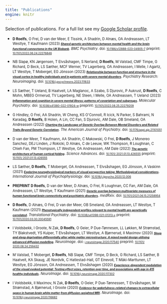 ```yaml
---
title: "Publications"
engine: knitr
---
```


<style type="text/css">
ul li:before {
  content: "";
  margin: 0;
}

ul li p {
  margin-left: 0;
}

ul li p, ul li a {
  font-size: 80%;
  line-height: 1.4;
}
</style>

Selection of publications. For a full list see my [Google Scholar profile](https://scholar.google.com/citations?user=QmVQcsAAAAAJ&hl=en).

-   **D Roelfs**, O Frei, D van der Meer, E Tissink, A Shadrin, D Alnæs, OA Andreassen, LT Westlye, T Kaufmann (2023) [***Shared genetic architecture between mental health and the brain functional connectome in the UK Biobank***](https://doi.org/10.1186/s12888-023-04905-7). *BMC Psychiatry*. doi: [10.1186/s12888-023-04905-7](https://doi.org/10.1186/s12888-023-04905-7) preprint: [10.1101/2022.06.24.22276846](https://doi.org/10.1101/2022.06.24.22276846)

-   NB Slapø, KN Jørgensen, T Elvsåshagen, S Nerland, **D Roelfs**, M Valstad, CMF Timpe, G Richard, D Beck, LS Sæther, MCF Werner, TV Lagerberg, OA Andreassen, I Melle, I Agartz, LT Westlye, T Moberget, EG Jönsson (2023) [***Relationship between function and structure in the visual cortex in healthy individuals and in patients with severe mental disorders***](https://doi.org/10.1016/j.pscychresns.2023.111633). *Psychiatry Research: Neuroimaging*. doi: [10.1016/j.pscychresns.2023.111633](https://doi.org/10.1016/j.pscychresns.2023.111633)

-   LS Sæther, T Ueland, B Haatveit, LA Maglanoc, A Szabo, S Djurovic, P Aukrust, **D Roelfs**, C Mohn, MBEG Ormerud, TV Lagerberg, NE Steen, I Melle, OA Andreassen, T Ueland (2023) [***Inflammation and cognition in severe mental illness: patterns of covariation and subgroups***](https://doi.org/10.1038/s41380-022-01924-w). *Molecular Psychiatry*. doi: [10.1038/s41380-022-01924-w](https://doi.org/10.1038/s41380-022-01924-w) preprint: [10.1101/2022.08.25.22279209](https://doi.org/10.1101/2022.08.25.22279209)

-   G Hindley, O Frei, AA Shadrin, W Cheng, KS O'Connoll, R Icick, N Parker, S Bahrami, N Karadag, **D Roelfs**, B Holen, A Lin, CC Fan, S Djurovic, AM Dale, OB Smeland, OA Andreassen (2022) [***Charting the Landscape of Genetic Overlap Between Mental Disorders and Related Traits Beyond Genetic Correlation***](https://doi.org/10.1176/appi.ajp.21101051). *The American Journal of Psychiatry*. doi: [10.1176/appi.ajp.21101051](https://doi.org/10.1176/appi.ajp.21101051)

-   D van der Meer, T Kaufmann, AA Shadrin, C Makowski, O Frei, **D Roelfs**, J Monereo Sanchez, DEJ Linden, J Rokicki, D Alnæs, C de Leeuw, WK Thompson, R Loughnan, C Chieh Fan, PM Thompson, LT Westlye, OA Andreassen, AM Dale (2022) [***The genetic architecture of human cortical folding***](https://doi.org/10.1126/sciadv.abj9446). *Science Advances*. doi: [10.1101/ 2021.01.13.426555](https://doi.org/10.1126/sciadv.abj9446) preprint: [10.1101/ 2021.01.13.426555](https://doi.org/10.1101/2021.01.13.426555)

-   LS Sæther, **D Roelfs**, T Moberget, OA Andreassen, T Elvsåshagen, EG Jönsson, A Vaskinn (2021) [***Exploring neurophysiological markers of visual perspective taking: Methodological considerations***](https://doi.org/10.1016/j.ijpsycho.2020.12.006). *International Journal of Psychophysiology*. doi: [10.1016/j.ijpsycho.2020.12.006](https://doi.org/10.1016/j.ijpsycho.2020.12.006)

-   **PREPRINT** **D Roelfs**, D van der Meer, D Alnæs, O Frei, R Loughnan, CC Fan, AM Dale, OA Andreassen, LT Westlye, T Kaufmann (2021) [***Genetic overlap between multivariate measures of human functional brain connectivity and psychiatric disorders***](https://doi.org/10.1101/2021.06.15.21258954). *medRxiv*. doi: [10.1101/2021.06.15.21258954](https://doi.org/10.1101/2021.06.15.21258954)

-   **D Roelfs**, D Alnæs, O Frei, D van der Meer, OB Smeland, OA Andreassen, LT Westlye, T Kaufmann (2021) [***Phenotypically independent profiles relevant to mental health are genetically correlated***](https://doi.org/10.1038/s41398-021-01313-x). *Translational Psychiatry*. doi: [10.1038/s41398-021-01313-x](https://doi.org/10.1038/s41398-021-01313-x) preprint: [10.1101/2020.03.30.20045591](https://doi.org/10.1101/2020.03.30.20045591)

-   I Voldsbekk, I Groote, N Zak, **D Roelfs**, O Geier, P Due-Tønnesen, LL Løkken, M Strømstad, TY Blakstvedt, YS Kuiper, T Elvsåshagen, LT Westlye, A Bjørnerud, II Maximov (2020) [***Sleep and sleep deprivation differentially alter white matter microstructure: A mixed model design utilising advanced diffusion modelling***](https://doi.org/10.1016/j.neuroimage.2020.117540). *NeuroImage*. doi: [j.neuroimage.2020.117540](https://doi.org/10.1016/j.neuroimage.2020.117540) preprint: [10.1101/ 2020.08.24.259432](https://doi.org/10.1101/2020.08.24.259432)

-   M Valstad, T Moberget, **D Roelfs**, NB Slapø, CMF Timpe, D Beck, G Richard, LS Sæther, B Haatveit, KA Skaug, JE Nordvik, C Hatlestad-Hall, GT Einevoll, T Mãki-Marttunen, LT Westlye, EG Jõnsson, OA Andreassen, T Elvsåshagen (2020) [***Experience-dependent modulation of the visual evoked potential: Testing effect sizes, retention over time, and associations with age in 415 healthy individuals***](https://doi.org/10.1016/j.neuroimage.2020.117302). *NeuroImage*. doi: [10.1016/j.neuroimage.2020.117302](https://doi.org/10.1016/j.neuroimage.2020.117302)

-   I Voldsbekk, II Maximov, N Zak, **D Roelfs**, O Geier, P Due-Tønnessen, T Elvsåshagen, M Strømstad, A Bjørnerud, I Groote (2020) [***Evidence for wakefulness-related changes to extracellular space in human brain white matter from diffusion-weighted MRI***](https://doi.org/10.1016/j.neuroimage.2020.116682). *NeuroImage*. doi: [10.1016/j.neuroimage.2020.116682](https://doi.org/10.1016/j.neuroimage.2020.116682)
